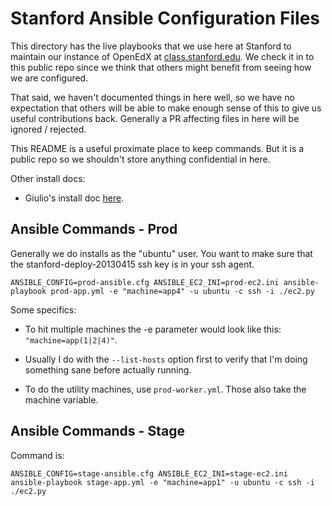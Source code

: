 # Stanford Ansible Configuration Files

This directory has the live playbooks that we use here at Stanford to
maintain our instance of OpenEdX at [class.stanford.edu][c].  We check
it in to this public repo since we think that others might benefit from
seeing how we are configured.

  [c]: https://class.stanford.edu/

That said, we haven't documented things in here well, so we have no
expectation that others will be able to make enough sense of this to
give us useful contributions back.  Generally a PR affecting files in
here will be ignored / rejected.

This README is a useful proximate place to keep commands.  But it is 
a public repo so we shouldn't store anything confidential in here.

Other install docs:

- Giulio's install doc [here][1].

  [1]: https://docs.google.com/document/d/1ZDx51Jxa-zffyeKvHmTp_tIskLW9D9NRg9NytPTbnrA/edit#heading=h.iggugvghbcpf


## Ansible Commands - Prod

Generally we do installs as the "ubuntu" user.  You want to make
sure that the stanford-deploy-20130415 ssh key is in your ssh agent.

    ANSIBLE_CONFIG=prod-ansible.cfg ANSIBLE_EC2_INI=prod-ec2.ini ansible-playbook prod-app.yml -e "machine=app4" -u ubuntu -c ssh -i ./ec2.py

Some specifics:

* To hit multiple machines the -e parameter would look like this: ```"machine=app(1|2|4)"```.

* Usually I do with the ```--list-hosts``` option first to verify that I'm
  doing something sane before actually running.

* To do the utility machines, use ```prod-worker.yml```.  Those also
  take the machine variable.


## Ansible Commands - Stage

Command is:

    ANSIBLE_CONFIG=stage-ansible.cfg ANSIBLE_EC2_INI=stage-ec2.ini ansible-playbook stage-app.yml -e "machine=app1" -u ubuntu -c ssh -i ./ec2.py


